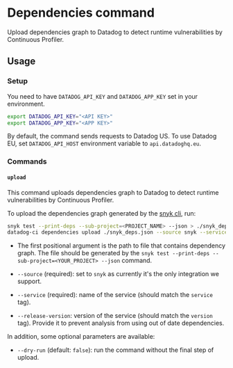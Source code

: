 # Dependencies command

Upload dependencies graph to Datadog to detect runtime vulnerabilities by Continuous Profiler.

## Usage

### Setup

You need to have `DATADOG_API_KEY` and `DATADOG_APP_KEY` set in your environment.

```bash
export DATADOG_API_KEY="<API KEY>"
export DATADOG_APP_KEY="<APP KEY>"
```

By default, the command sends requests to Datadog US. To use Datadog EU, set `DATADOG_API_HOST` environment variable to `api.datadoghq.eu`.

### Commands

#### `upload`

This command uploads dependencies graph to Datadog to detect runtime vulnerabilities by Continuous Profiler.

To upload the dependencies graph generated by the [snyk cli](https://github.com/snyk/snyk#cli), run: 

```bash
snyk test --print-deps --sub-project=<PROJECT_NAME> --json > ./snyk_deps.json
datadog-ci dependencies upload ./snyk_deps.json --source snyk --service <SERVICE_NAME> --release-version <SERVICE_VERSION>
```

* The first positional argument is the path to file that contains dependency graph. 
The file should be generated by the `snyk test --print-deps --sub-project=<YOUR_PROJECT> --json` command.

* `--source` (required): set to `snyk` as currently it's the only integration we support.

* `--service` (required): name of the service (should match the `service` tag).

* `--release-version`: version of the service (should match the `version` tag). Provide it to prevent analysis from using 
  out of date dependencies.

In addition, some optional parameters are available:

* `--dry-run` (default: `false`): run the command without the final step of upload.
